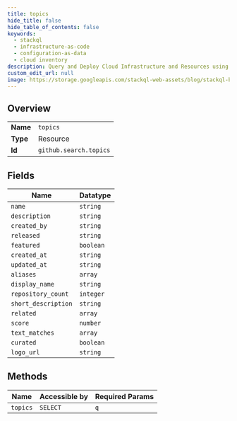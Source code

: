 ```yaml
---
title: topics
hide_title: false
hide_table_of_contents: false
keywords:
  - stackql
  - infrastructure-as-code
  - configuration-as-data
  - cloud inventory
description: Query and Deploy Cloud Infrastructure and Resources using SQL
custom_edit_url: null
image: https://storage.googleapis.com/stackql-web-assets/blog/stackql-blog-post-featured-image.png
---
```

  
    

## Overview
<table><tbody>
<tr><td><b>Name</b></td><td><code>topics</code></td></tr>
<tr><td><b>Type</b></td><td>Resource</td></tr>
<tr><td><b>Id</b></td><td><code>github.search.topics</code></td></tr>
</tbody></table>

## Fields
| Name | Datatype |
| ---- | -------- |
| `name` | `string` |
| `description` | `string` |
| `created_by` | `string` |
| `released` | `string` |
| `featured` | `boolean` |
| `created_at` | `string` |
| `updated_at` | `string` |
| `aliases` | `array` |
| `display_name` | `string` |
| `repository_count` | `integer` |
| `short_description` | `string` |
| `related` | `array` |
| `score` | `number` |
| `text_matches` | `array` |
| `curated` | `boolean` |
| `logo_url` | `string` |
## Methods
| Name | Accessible by | Required Params |
| ---- | ------------- | --------------- |
| `topics` | `SELECT` | `q` |
